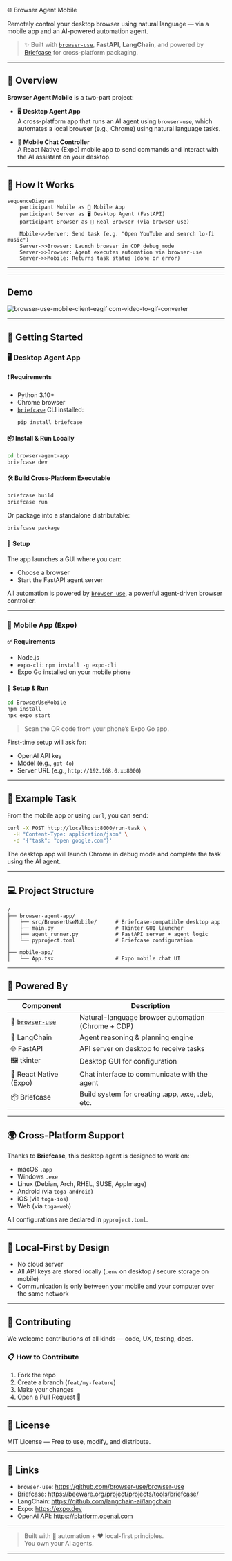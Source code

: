 🌐 Browser Agent Mobile

Remotely control your desktop browser using natural language — via a mobile app and an AI-powered automation agent.

> ✨ Built with [`browser-use`](https://github.com/browser-use/browser-use), **FastAPI**, **LangChain**, and powered by [Briefcase](https://beeware.org/project/projects/tools/briefcase/) for cross-platform packaging.

---

## 🧠 Overview

**Browser Agent Mobile** is a two-part project:

- 🖥️ **Desktop Agent App**  
  A cross-platform app that runs an AI agent using `browser-use`, which automates a local browser (e.g., Chrome) using natural language tasks.

- 📱 **Mobile Chat Controller**  
  A React Native (Expo) mobile app to send commands and interact with the AI assistant on your desktop.

---

## 🧩 How It Works

```mermaid
sequenceDiagram
    participant Mobile as 📱 Mobile App
    participant Server as 🖥️ Desktop Agent (FastAPI)
    participant Browser as 🧭 Real Browser (via browser-use)

    Mobile->>Server: Send task (e.g. "Open YouTube and search lo-fi music")
    Server->>Browser: Launch browser in CDP debug mode
    Server->>Browser: Agent executes automation via browser-use
    Server->>Mobile: Returns task status (done or error)
```

---

---
## Demo

![browser-use-mobile-client-ezgif com-video-to-gif-converter](https://github.com/user-attachments/assets/a3b7e5cd-76cb-4f46-bd95-54e03596d7e1)


---

## 🚀 Getting Started

### 🖥️ Desktop Agent App

#### ❗ Requirements

- Python 3.10+
- Chrome browser
- [`briefcase`](https://beeware.org/project/projects/tools/briefcase/) CLI installed:  
  ```bash
  pip install briefcase
  ```

#### 📦 Install & Run Locally

```bash
cd browser-agent-app
briefcase dev
```

#### 🛠 Build Cross-Platform Executable

```bash
briefcase build
briefcase run
```

Or package into a standalone distributable:

```bash
briefcase package
```

#### 🔑 Setup

The app launches a GUI where you can:


- Choose a browser
- Start the FastAPI agent server

All automation is powered by [`browser-use`](https://github.com/browser-use/browser-use), a powerful agent-driven browser controller.

---

### 📱 Mobile App (Expo)

#### ✅ Requirements

- Node.js
- `expo-cli`: `npm install -g expo-cli`
- Expo Go installed on your mobile phone

#### 🔧 Setup & Run

```bash
cd BrowserUseMobile
npm install
npx expo start
```

> Scan the QR code from your phone’s Expo Go app.

First-time setup will ask for:

- OpenAI API key
- Model (e.g., `gpt-4o`)
- Server URL (e.g., `http://192.168.0.x:8000`)

---

## 🧪 Example Task

From the mobile app or using `curl`, you can send:

```bash
curl -X POST http://localhost:8000/run-task \
  -H "Content-Type: application/json" \
  -d '{"task": "open google.com"}'
```

The desktop app will launch Chrome in debug mode and complete the task using the AI agent.

---

## 💻 Project Structure

```
/
├── browser-agent-app/
│   ├── src/BrowserUseMobile/      # Briefcase-compatible desktop app
│   ├── main.py                    # Tkinter GUI launcher
│   ├── agent_runner.py            # FastAPI server + agent logic
│   └── pyproject.toml             # Briefcase configuration
│
├── mobile-app/
│   └── App.tsx                    # Expo mobile chat UI
```

---

## 🧠 Powered By

| Component     | Description                                                |
|---------------|------------------------------------------------------------|
| 🧪 [`browser-use`](https://github.com/browser-use/browser-use) | Natural-language browser automation (Chrome + CDP) |
| 💬 LangChain  | Agent reasoning & planning engine                          |
| 🌐 FastAPI    | API server on desktop to receive tasks                     |
| 🖼️ tkinter    | Desktop GUI for configuration                              |
| 📱 React Native (Expo) | Chat interface to communicate with the agent      |
| 📦 Briefcase  | Build system for creating .app, .exe, .deb, etc.           |

---

## 🌍 Cross-Platform Support

Thanks to **Briefcase**, this desktop agent is designed to work on:

- macOS `.app`  
- Windows `.exe`  
- Linux (Debian, Arch, RHEL, SUSE, AppImage)  
- Android (via `toga-android`)
- iOS (via `toga-ios`)
- Web (via `toga-web`)

All configurations are declared in `pyproject.toml`.

---

## 🔐 Local-First by Design

- No cloud server
- All API keys are stored locally (`.env` on desktop / secure storage on mobile)
- Communication is only between your mobile and your computer over the same network

---

## 🤝 Contributing

We welcome contributions of all kinds — code, UX, testing, docs.

### 📋 How to Contribute

1. Fork the repo
2. Create a branch (`feat/my-feature`)
3. Make your changes
4. Open a Pull Request 🚀

---

## 📄 License

MIT License — Free to use, modify, and distribute.

---

## 🧭 Links

- `browser-use`: https://github.com/browser-use/browser-use  
- Briefcase: https://beeware.org/project/projects/tools/briefcase/  
- LangChain: https://github.com/langchain-ai/langchain  
- Expo: https://expo.dev  
- OpenAI API: https://platform.openai.com  

---

> Built with 🧠 automation + ❤️ local-first principles.  
> You own your AI agents.

---
